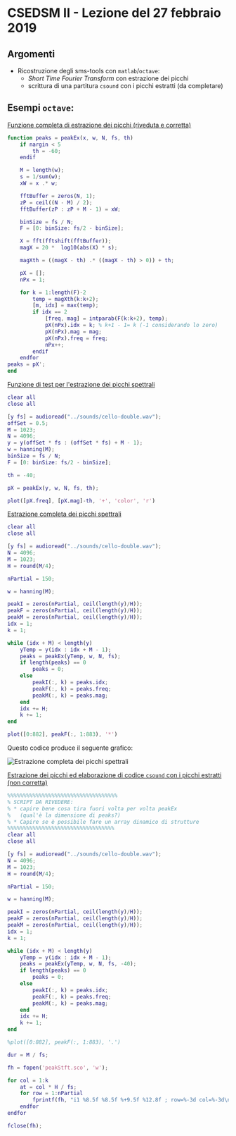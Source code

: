 # CSEDSM II - Lezione del 27 febbraio 2019

## Argomenti

* Ricostruzione degli sms-tools con `matlab`/`octave`:
  * *Short Time Fourier Transform* con estrazione dei picchi
  * scrittura di una partitura `csound` con i picchi estratti (da completare)

## Esempi `octave`:

[Funzione completa di estrazione dei picchi (riveduta e corretta)](./peakEx.m)

```matlab
function peaks = peakEx(x, w, N, fs, th)
	if nargin < 5
		th = -60;
	endif

	M = length(w);
	s = 1/sum(w);
	xW = x .* w;

	fftBuffer = zeros(N, 1);
	zP = ceil((N - M) / 2); 
	fftBuffer(zP : zP + M - 1) = xW;

	binSize = fs / N;
	F = [0: binSize: fs/2 - binSize];

	X = fft(fftshift(fftBuffer));
	magX = 20 *  log10(abs(X) * s);

	magXth = ((magX - th) .* ((magX - th) > 0)) + th;

	pX = [];
	nPx = 1;

	for k = 1:length(F)-2
		temp = magXth(k:k+2);
		[m, idx] = max(temp);
		if idx == 2
			[freq, mag] = intparab(F(k:k+2), temp);
			pX(nPx).idx = k; % k+1 - 1= k (-1 considerando lo zero)
			pX(nPx).mag = mag;
			pX(nPx).freq = freq;
			nPx++;
		endif
	endfor
peaks = pX';
end
```

[Funzione di test per l'estrazione dei picchi spettrali](./peakEx_test.m)

```matlab
clear all
close all

[y fs] = audioread("../sounds/cello-double.wav");
offSet = 0.5;
M = 1023;
N = 4096;
y = y(offSet * fs : (offSet * fs) + M - 1);
w = hanning(M);
binSize = fs / N;
F = [0: binSize: fs/2 - binSize];

th = -40;

pX = peakEx(y, w, N, fs, th);

plot([pX.freq], [pX.mag]-th, '+', 'color', 'r')
```

[Estrazione completa dei picchi spettrali](./peakStft.m)

```matlab
clear all
close all

[y fs] = audioread("../sounds/cello-double.wav");
N = 4096;
M = 1023;
H = round(M/4);

nPartial = 150;

w = hanning(M);

peakI = zeros(nPartial, ceil(length(y)/H));
peakF = zeros(nPartial, ceil(length(y)/H));
peakM = zeros(nPartial, ceil(length(y)/H));
idx = 1;
k = 1;

while (idx + M) < length(y)
	yTemp = y(idx : idx + M - 1);
	peaks = peakEx(yTemp, w, N, fs); 
	if length(peaks) == 0
		peaks = 0;
	else
		peakI(:, k) = peaks.idx;
		peakF(:, k) = peaks.freq;
		peakM(:, k) = peaks.mag;
	end
	idx += H;
	k += 1;
end

plot([0:882], peakF(:, 1:883), '*')
```

Questo codice produce il seguente grafico:

![Estrazione completa dei picchi spettrali](./peakStft.jpg)

[Estrazione dei picchi ed elaborazione di codice `csound` con i picchi estratti (non corretta)](./peakStft.m)

```matlab
%%%%%%%%%%%%%%%%%%%%%%%%%%%%%%%%%%%
% SCRIPT DA RIVEDERE:
% * capire bene cosa tira fuori volta per volta peakEx
%   (qual'è la dimensione di peaks?)
% * Capire se è possibile fare un array dinamico di strutture
%%%%%%%%%%%%%%%%%%%%%%%%%%%%%%%%%%
clear all
close all

[y fs] = audioread("../sounds/cello-double.wav");
N = 4096;
M = 1023;
H = round(M/4);

nPartial = 150;

w = hanning(M);

peakI = zeros(nPartial, ceil(length(y)/H));
peakF = zeros(nPartial, ceil(length(y)/H));
peakM = zeros(nPartial, ceil(length(y)/H));
idx = 1;
k = 1;

while (idx + M) < length(y)
	yTemp = y(idx : idx + M - 1);
	peaks = peakEx(yTemp, w, N, fs, -40); 
	if length(peaks) == 0
		peaks = 0;
	else
		peakI(:, k) = peaks.idx;
		peakF(:, k) = peaks.freq;
		peakM(:, k) = peaks.mag;
	end
	idx += H;
	k += 1;
end

%plot([0:882], peakF(:, 1:883), '.')

dur = M / fs;

fh = fopen('peakStft.sco', 'w');

for col = 1:k
	at = col * H / fs;
	for row = 1:nPartial
		fprintf(fh, "i1 %8.5f %8.5f %+9.5f %12.8f ; row=%-3d col=%-3d\n", at, dur, peakM(row, col), peakF(row, col), row, col);
	endfor
endfor

fclose(fh);
```
